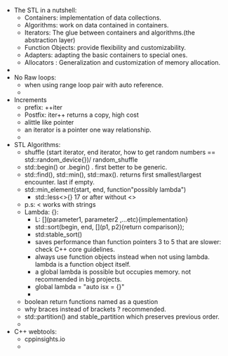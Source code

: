 - The STL in a nutshell:
	- Containers: implementation of data collections.
	- Algorithms: work on data contained in containers.
	- Iterators: The glue between containers and algorithms.(the abstraction layer)
	- Function Objects: provide flexibility and customizability.
	- Adapters: adapting the basic containers to special ones.
	- Allocators : Generalization and customization of memory allocation.
-
- No Raw loops:
	- when using range loop pair with auto reference.
	-
- Increments
	- prefix: ++iter
	- Postfix: iter++  returns a copy, high cost
	- alittle like pointer
	- an iterator is a pointer one way relationship.
	-
- STL Algorithms:
	- shuffle (start iterator, end iterator, how to get random numbers == std::random_device{})/ random_shuffle
	- std::begin() or .begin() . first better to be generic.
	- std::find(), std::min(), std::max(). returns first smallest/largest encounter. last if empty.
	- std::min_element(start, end, function"possibly lambda")
		- std::less<>{} 17 or after without <>
	- p.s: < works with strings
	- Lambda: [](){}:
		- L: [](parameter1, parameter2 ,...etc){implementation}
		- std::sort(begin, end, [](p1, p2){return comparison});
		- std:stable_sort()
		- saves performance than function pointers 3 to 5 that are slower: check C++ core guidelines.
		- always use function objects instead when not using lambda. lambda is a function object itself.
		- a global lambda is possible but occupies memory. not recommended in big projects.
		- global  lambda = "auto isx = [](){}"
		-
	- boolean return functions named as a question
	- why braces instead of brackets ? recommended.
	- std::partition() and stable_partition which preserves previous order.
	-
- C++ webtools:
	- cppinsights.io
	-
